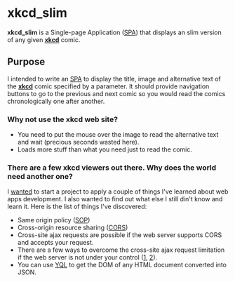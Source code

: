 xkcd_slim
=========

**xkcd_slim** is a Single-page Application ([SPA]) that displays an slim version
of any given **[xkcd]** comic.

## Purpose

I intended to write an [SPA] to display the title, image and alternative text of
the **[xkcd]** comic specified by a parameter. It should provide navigation
buttons to go to the previous and next comic so you would read the comics
chronologically one after another.


### Why not use the xkcd web site?

* You need to put the mouse over the image to read the alternative text and wait
  (precious seconds wasted here).
* Loads more stuff than what you need just to read the comic.


### There are a few xkcd viewers out there. Why does the world need another one?

I [wanted](a761783) to start a project to apply a couple of things I've learned
about web apps development. I also wanted to find out what else I still din't
know and learn it. Here is the list of things I've discovered:

* Same origin policy ([SOP])
* Cross-origin resource sharing ([CORS])
* Cross-site ajax requests are possible if the web server supports CORS and
  accepts your request.
* There are a few ways to overcome the cross-site ajax request limitation if the
  web server is not under your control ([1], [2]).
* You can use [YQL] to get the DOM of any HTML document converted into JSON.



[SPA]: https://en.wikipedia.org/wiki/Single-page_application
[xkcd]: http://xkcd.com/
[SOP]: http://en.wikipedia.org/wiki/Same_origin_policy
[CORS]: https://en.wikipedia.org/wiki/Cross-origin_resource_sharing
[YQL]: https://developer.yahoo.com/yql/
[1]: http://jquery-howto.blogspot.com/2013/09/jquery-cross-domain-ajax-request.html
[2]: http://stackoverflow.com/a/17299796/684403
